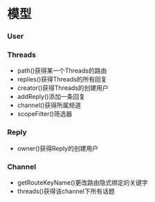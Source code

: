 # 模型
### User
### Threads
* path()获得某一个Threads的路由
* replies()获得Threads的所有回复
* creator()获得Threads的创建用户
* addReply()添加一条回复
* channel()获得所属频道
* scopeFilter()筛选器

### Reply
* owner()获得Reply的创建用户

### Channel
* getRouteKeyName()更改路由隐式绑定的关键字
* threads()获得该channel下所有话题


